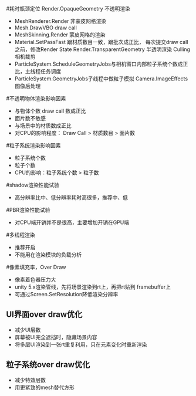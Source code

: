 #耗时瓶颈定位
Render.OpaqueGeometry  不透明渲染
 - MeshRenderer.Render 非蒙皮网格渲染
 - Mesh.DrawVBO draw call
 - MeshSkinning.Render 蒙皮网格的渲染
 - Material.SetPassFast 跟材质数目一致，跟批次成正比， 每次提交draw call之前，修改Render State
Render.TransparentGeometry 半透明渲染
Culling 相机裁剪
 - ParticleSystem.ScheduleGeometryJobs与相机窗口内部粒子系统个数成正比，主线程任务调度
 - ParticleSystem.GeometryJobs子线程中做粒子模拟
Camera.ImageEffects 图像后处理

#不透明物体渲染影响因素
- 与物体个数 draw call 数成正比
- 面片数不敏感
- 与场景中的材质数成正比
- 对CPU的影响程度： Draw Call > 材质数目 > 面片数

#粒子系统渲染影响因素
- 粒子系统个数
- 粒子个数
- CPU的影响：粒子系统个数 > 粒子数

#shadow渲染性能试验
 - 高分辨率比中、低分辨率耗时高很多，推荐中、低

#PBR渲染性能试验
- 对CPU端开销并不是很高，主要增加开销在GPU端

#多线程渲染
 - 推荐开启
 - 不能用在渲染模块的负载分析

#像素填充率，Over Draw
- 像素着色器压力大
- unity 5.x渲染管线，先将场景渲染到rt上，再把rt贴到 framebuffer上
- 可通过Screen.SetResolution降低渲染分辨率
## UI界面over draw优化
 - 减少UI层数
 - 屏幕被UI完全遮挡时，隐藏场景内容
 - 将多层UI渲染到一张rt重复利用，只在元素变化时重新渲染
## 粒子系统over draw优化
 - 减少特效层数
 - 用更紧致的mesh替代方形
